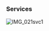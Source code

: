 
### Services

 ![IMG_021svc1](https://github.com/user-attachments/assets/e303af78-a633-46fd-9c29-d1416a85fb6c)



